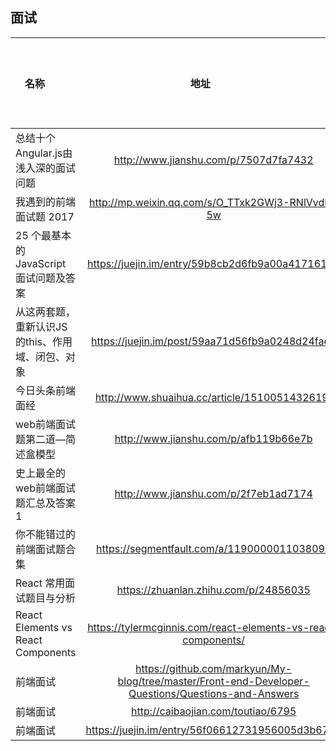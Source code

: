  
 ## 面试
| 名称          | 地址           |详细描叙       |
| ------------- |:-------------:|:---------------|
|总结十个Angular.js由浅入深的面试问题|http://www.jianshu.com/p/7507d7fa7432|
|我遇到的前端面试题 2017|http://mp.weixin.qq.com/s/O_TTxk2GWj3-RNlVvdD-5w|
|25 个最基本的 JavaScript 面试问题及答案|https://juejin.im/entry/59b8cb2d6fb9a00a41716109|
|从这两套题，重新认识JS的this、作用域、闭包、对象|https://juejin.im/post/59aa71d56fb9a0248d24fae3|
|今日头条前端面经|http://www.shuaihua.cc/article/1510051432619/|
 |web前端面试题第二道—简述盒模型|http://www.jianshu.com/p/afb119b66e7b|
|史上最全的web前端面试题汇总及答案1|http://www.jianshu.com/p/2f7eb1ad7174|
|你不能错过的前端面试题合集|https://segmentfault.com/a/1190000011038090|
|React 常用面试题目与分析|https://zhuanlan.zhihu.com/p/24856035|
|React Elements vs React Components|https://tylermcginnis.com/react-elements-vs-react-components/|
|前端面试|https://github.com/markyun/My-blog/tree/master/Front-end-Developer-Questions/Questions-and-Answers|
|前端面试|http://caibaojian.com/toutiao/6795|
|前端面试|https://juejin.im/entry/56f06612731956005d3b6795|
